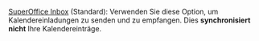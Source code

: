 <!-- markdownlint-disable-file MD041 -->
[SuperOffice Inbox][1] (Standard): Verwenden Sie diese Option, um Kalendereinladungen zu senden und zu empfangen. Dies **synchronisiert nicht** Ihre Kalendereinträge.

<!-- Referenced links -->
[1]: ../../../../email/inbox/learn/setup.md
